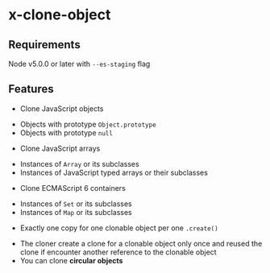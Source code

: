 
# x-clone-object

## Requirements

Node v5.0.0 or later with `--es-staging` flag

## Features

 * Clone JavaScript objects
  - Objects with prototype `Object.prototype`
  - Objects with prototype `null`

 * Clone JavaScript arrays
  - Instances of `Array` or its subclasses
  - Instances of JavaScript typed arrays or their subclasses

 * Clone ECMAScript 6 containers
  - Instances of `Set` or its subclasses
  - Instances of `Map` or its subclasses

 * Exactly one copy for one clonable object per one `.create()`
  - The cloner create a clone for a clonable object only once and reused the clone if encounter another reference to the clonable object
  - You can clone **circular objects**
